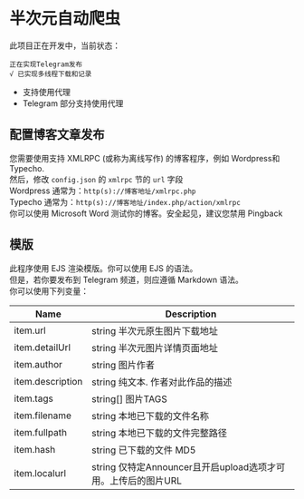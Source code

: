 # 半次元自动爬虫
此项目正在开发中，当前状态：
```
正在实现Telegram发布
√ 已实现多线程下载和记录
```

 * 支持使用代理
 * Telegram 部分支持使用代理
 
## 配置博客文章发布
您需要使用支持 XMLRPC (或称为离线写作) 的博客程序，例如 Wordpress和Typecho.      
然后，修改 `config.json` 的 `xmlrpc` 节的 `url` 字段   
Wordpress 通常为：`http(s)://博客地址/xmlrpc.php`     
Typecho 通常为：`http(s)://博客地址/index.php/action/xmlrpc`    
你可以使用 Microsoft Word 测试你的博客。安全起见，建议您禁用 Pingback
## 模版
此程序使用 EJS 渲染模版。你可以使用 EJS 的语法。    
但是，若你要发布到 Telegram 频道，则应遵循 Markdown 语法。     
你可以使用下列变量：    

| Name       | Description         |
| ---------- | ------------------- |
| item.url   | string 半次元原生图片下载地址 |
| item.detailUrl |  string 半次元图片详情页面地址 |
| item.author |  string 图片作者 |
| item.description |  string 纯文本. 作者对此作品的描述 |
| item.tags | string[] 图片TAGS |
| item.filename | string 本地已下载的文件名称 |
| item.fullpath | string 本地已下载的文件完整路径 |
| item.hash | string 已下载的文件 MD5 |
| item.localurl | string 仅特定Announcer且开启upload选项才可用。上传后的图片URL |